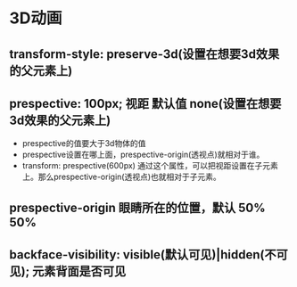 # 3D动画

## transform-style: preserve-3d(设置在想要3d效果的父元素上)

## prespective: 100px; 视距 默认值 none(设置在想要3d效果的父元素上)

* prespective的值要大于3d物体的值
* prespective设置在哪上面，prespective-origin(透视点)就相对于谁。
* transform: prespective(600px) 通过这个属性，可以把视距设置在子元素上。那么prespective-origin(透视点)也就相对于子元素。

## prespective-origin 眼睛所在的位置，默认 50% 50%

## backface-visibility: visible(默认可见)|hidden(不可见); 元素背面是否可见